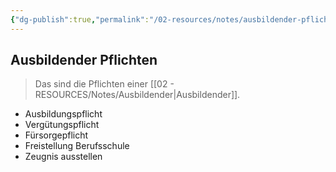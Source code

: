 ```yaml
---
{"dg-publish":true,"permalink":"/02-resources/notes/ausbildender-pflichten/","tags":["prüfungsrelevant","LF01"],"noteIcon":"","updated":"2024-06-17T09:14:43.000+02:00"}
---
```


## Ausbildender Pflichten 
> Das sind die Pflichten einer [[02 - RESOURCES/Notes/Ausbildender\|Ausbildender]].

- Ausbildungspflicht
- Vergütungspflicht
- Fürsorgepflicht
- Freistellung Berufsschule
- Zeugnis ausstellen
